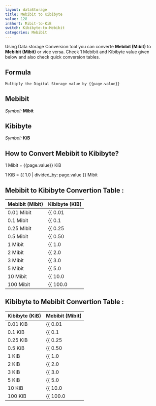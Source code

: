 ```yaml
---
layout: dataStorage
title: Mebibit to Kibibyte
value: 128
inShort: Mibit-to-KiB
switch: Kibibyte-to-Mebibit
categories: Mebibit
---
```


Using Data storage Conversion tool you can converte **Mebibit (Mibit)** to **Mebibit (Mibit)** or vice versa. Check 1 Mebibit and Kibibyte value given below and also check quick conversion tables.

## Formula
`Multiply the Digital Storage value by {{page.value}}`

## Mebibit
*Symbol:* **Mibit**

## Kibibyte
*Symbol:* **KiB**

## How to Convert Mebibit to Kibibyte?

1 Mibit = {{page.value}} KiB

1 KiB = {{ 1.0 | divided_by: page.value }} Mibit


## Mebibit to Kibibyte Convertion Table :

| Mebibit (Mibit) | Kibibyte (KiB) |
| ---- | ---- |
| 0.01 Mibit | {{ 0.01 | times: page.value }} KiB |
| 0.1 Mibit | {{ 0.1 | times: page.value }} KiB |
| 0.25 Mibit | {{ 0.25 | times: page.value }} KiB |
| 0.5 Mibit | {{ 0.50 | times: page.value }} KiB |
| 1 Mibit | {{ 1.0 | times: page.value }} KiB |
| 2 Mibit | {{ 2.0 | times: page.value }} KiB |
| 3 Mibit | {{ 3.0 | times: page.value }} KiB |
| 5 Mibit | {{ 5.0 | times: page.value }} KiB |
| 10 Mibit | {{ 10.0 | times: page.value }} KiB |
| 100 Mibit | {{ 100.0 | times: page.value }} KiB |

## Kibibyte to Mebibit Convertion Table :

| Kibibyte (KiB) | Mebibit (Mibit) |
| ---- | ---- |
| 0.01 KiB | {{ 0.01 | divided_by: page.value }} Mibit |
| 0.1 KiB | {{ 0.1 | divided_by: page.value }} Mibit |
| 0.25 KiB | {{ 0.25 | divided_by: page.value }} Mibit |
| 0.5 KiB | {{ 0.50 | divided_by: page.value }} Mibit |
| 1 KiB | {{ 1.0 | divided_by: page.value }} Mibit |
| 2 KiB | {{ 2.0 | divided_by: page.value }} Mibit |
| 3 KiB | {{ 3.0 | divided_by: page.value }} Mibit |
| 5 KiB | {{ 5.0 | divided_by: page.value }} Mibit |
| 10 KiB | {{ 10.0 | divided_by: page.value }} Mibit |
| 100 KiB | {{ 100.0 | divided_by: page.value }} Mibit |


<script>
document.getElementById('selectInput')[7].selected = true
document.getElementById('selectOutput')[5].selected = true
</script>
